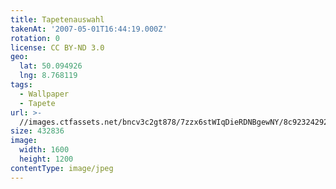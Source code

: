 ```yaml
---
title: Tapetenauswahl
takenAt: '2007-05-01T16:44:19.000Z'
rotation: 0
license: CC BY-ND 3.0
geo:
  lat: 50.094926
  lng: 8.768119
tags:
  - Wallpaper
  - Tapete
url: >-
  //images.ctfassets.net/bncv3c2gt878/7zzx6stWIqDieRDNBgewNY/8c923242925e7c7892936642dce43313/tapetenauswahl_4505166396_o
size: 432836
image:
  width: 1600
  height: 1200
contentType: image/jpeg
---
```


